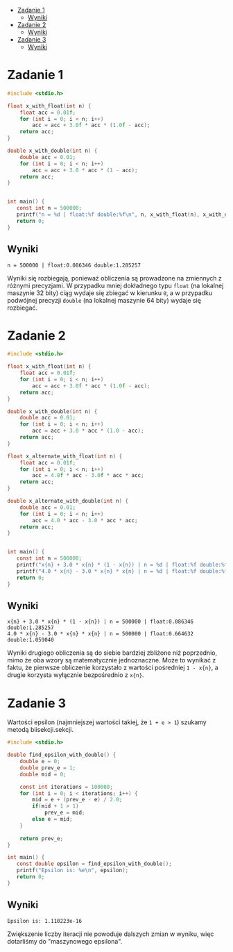 
- [Zadanie 1](#zadanie-1)
  - [Wyniki](#wyniki)
- [Zadanie 2](#zadanie-2)
  - [Wyniki](#wyniki-1)
- [Zadanie 3](#zadanie-3)
  - [Wyniki](#wyniki-2)
  
# Zadanie 1

```c
#include <stdio.h>

float x_with_float(int n) {
    float acc = 0.01f;
    for (int i = 0; i < n; i++)
        acc = acc + 3.0f * acc * (1.0f - acc);
    return acc;
}

double x_with_double(int n) {
    double acc = 0.01;
    for (int i = 0; i < n; i++)
        acc = acc + 3.0 * acc * (1 - acc);
    return acc;
}


int main() {
   const int n = 500000;
   printf("n = %d | float:%f double:%f\n", n, x_with_float(n), x_with_double(n));
   return 0;
}
```

## Wyniki

```
n = 500000 | float:0.086346 double:1.285257
```

Wyniki się rozbiegają, ponieważ obliczenia są prowadzone na zmiennych z różnymi precyzjami. W przypadku mniej dokładnego typu `float` (na lokalnej maszynie 32 bity) ciąg wydaje się zbiegać w kierunku `0`, a w przypadku podwójnej precyzji `double`  (na lokalnej maszynie 64 bity) wydaje się rozbiegać.

# Zadanie 2

```c
#include <stdio.h>

float x_with_float(int n) {
    float acc = 0.01f;
    for (int i = 0; i < n; i++)
        acc = acc + 3.0f * acc * (1.0f - acc);
    return acc;
}

double x_with_double(int n) {
    double acc = 0.01;
    for (int i = 0; i < n; i++)
        acc = acc + 3.0 * acc * (1.0 - acc);
    return acc;
}

float x_alternate_with_float(int n) {
    float acc = 0.01f;
    for (int i = 0; i < n; i++)
        acc = 4.0f * acc - 3.0f * acc * acc;
    return acc;
}

double x_alternate_with_double(int n) {
    double acc = 0.01;
    for (int i = 0; i < n; i++)
        acc = 4.0 * acc - 3.0 * acc * acc;
    return acc;
}


int main() {
   const int n = 500000;
   printf("x{n} + 3.0 * x{n} * (1 - x{n}) | n = %d | float:%f double:%f\n", n, x_with_float(n), x_with_double(n));
   printf("4.0 * x{n} - 3.0 * x{n} * x{n} | n = %d | float:%f double:%f\n", n, x_alternate_with_float(n), x_alternate_with_double(n));
   return 0;
}
```

## Wyniki

```
x{n} + 3.0 * x{n} * (1 - x{n}) | n = 500000 | float:0.086346 double:1.285257
4.0 * x{n} - 3.0 * x{n} * x{n} | n = 500000 | float:0.664632 double:1.059040
```

Wyniki drugiego obliczenia są do siebie bardziej zbliżone niż poprzednio, mimo że oba wzory są matematycznie jednoznaczne. 
Może to wynikać z faktu, że pierwsze obliczenie korzystało z wartości pośredniej `1 - x{n}`, a drugie korzysta wyłącznie bezpośrednio z `x{n}`.

# Zadanie 3

Wartości epsilon (najmniejszej wartości takiej, że `1 + e > 1`) szukamy metodą biisekcji.sekcji.

```c
#include <stdio.h>

double find_epsilon_with_double() {
    double e = 0;
    double prev_e = 1;
    double mid = 0;

    const int iterations = 100000;
    for (int i = 0; i < iterations; i++) {
        mid = e + (prev_e - e) / 2.0;
        if(mid + 1 > 1) 
            prev_e = mid;
        else e = mid;
    }
    
    return prev_e;
}

int main() {
   const double epsilon = find_epsilon_with_double();
   printf("Epsilon is: %e\n", epsilon);
   return 0;
}
```

## Wyniki

```
Epsilon is: 1.110223e-16
```

Zwiększenie liczby iteracji nie powoduje dalszych zmian w wyniku, więc dotarliśmy do "maszynowego epsilona".